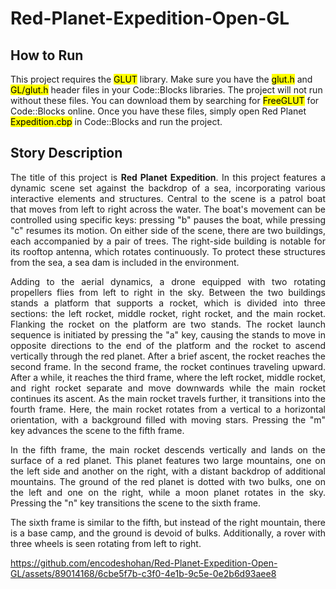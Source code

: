 # Red-Planet-Expedition-Open-GL

## How to Run
<p align "justify">This project requires the <mark mark {
  background-color: yellow;
  color: black;
}>GLUT</mark> library. Make sure you have the <mark>glut.h</mark> and <mark>GL/glut.h</mark> header files in your Code::Blocks libraries. The project will not run without these files. You can download them by searching for <mark>FreeGLUT</mark> for Code::Blocks online. Once you have these files, simply open Red Planet <mark>Expedition.cbp</mark> in Code::Blocks and run the project.</p>

## Story Description
<p align="justify">The title of this project is <b>Red Planet Expedition</b>. In this project features a dynamic scene set against the backdrop of a sea, incorporating various interactive elements and structures. Central to the scene is a patrol boat that moves from left to right across the water. The boat's movement can be controlled using specific keys: pressing "b" pauses the boat, while pressing "c" resumes its motion. On either side of the scene, there are two buildings, each accompanied by a pair of trees. The right-side building is notable for its rooftop antenna, which rotates continuously. To protect these structures from the sea, a sea dam is included in the environment.</p>

<p align="justify">Adding to the aerial dynamics, a drone equipped with two rotating propellers flies from left to right in the sky. Between the two buildings stands a platform that supports a rocket, which is divided into three sections: the left rocket, middle rocket, right rocket, and the main rocket. Flanking the rocket on the platform are two stands. The rocket launch sequence is initiated by pressing the "a" key, causing the stands to move in opposite directions to the end of the platform and the rocket to ascend vertically through the red planet. After a brief ascent, the rocket reaches the second frame.
In the second frame, the rocket continues traveling upward. After a while, it reaches the third frame, where the left rocket, middle rocket, and right rocket separate and move downwards while the main rocket continues its ascent. As the main rocket travels further, it transitions into the fourth frame. Here, the main rocket rotates from a vertical to a horizontal orientation, with a background filled with moving stars. Pressing the "m" key advances the scene to the fifth frame.</p>

<p align="justify">In the fifth frame, the main rocket descends vertically and lands on the surface of a red planet. This planet features two large mountains, one on the left side and another on the right, with a distant backdrop of additional mountains. The ground of the red planet is dotted with two bulks, one on the left and one on the right, while a moon planet rotates in the sky. Pressing the "n" key transitions the scene to the sixth frame.</p>

<p align="justify">The sixth frame is similar to the fifth, but instead of the right mountain, there is a base camp, and the ground is devoid of bulks. Additionally, a rover with three wheels is seen rotating from left to right.</p> 

https://github.com/encodeshohan/Red-Planet-Expedition-Open-GL/assets/89014168/6cbe5f7b-c3f0-4e1b-9c5e-0e2b6d93aee8
